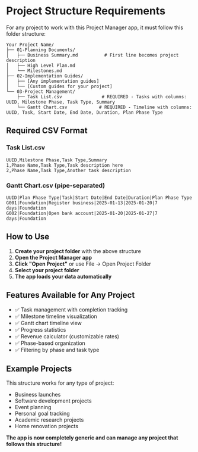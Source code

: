 # Project Structure Requirements

For any project to work with this Project Manager app, it must follow this folder structure:

```
Your Project Name/
├── 01-Planning Documents/
│   ├── Business Summary.md          # First line becomes project description
│   ├── High Level Plan.md
│   └── Milestones.md
├── 02-Implementation Guides/
│   ├── [Any implementation guides]
│   └── [Custom guides for your project]
└── 03-Project Management/
    ├── Task List.csv               # REQUIRED - Tasks with columns: UUID, Milestone Phase, Task Type, Summary
    └── Gantt Chart.csv            # REQUIRED - Timeline with columns: UUID, Task, Start Date, End Date, Duration, Plan Phase Type
```

## Required CSV Format

### Task List.csv
```csv
UUID,Milestone Phase,Task Type,Summary
1,Phase Name,Task Type,Task description here
2,Phase Name,Task Type,Another task description
```

### Gantt Chart.csv (pipe-separated)
```csv
UUID|Plan Phase Type|Task|Start Date|End Date|Duration|Plan Phase Type
G001|Foundation|Register business|2025-01-13|2025-01-20|7 days|Foundation
G002|Foundation|Open bank account|2025-01-20|2025-01-27|7 days|Foundation
```

## How to Use

1. **Create your project folder** with the above structure
2. **Open the Project Manager app**
3. **Click "Open Project"** or use File → Open Project Folder
4. **Select your project folder**
5. **The app loads your data automatically**

## Features Available for Any Project

- ✅ Task management with completion tracking
- ✅ Milestone timeline visualization  
- ✅ Gantt chart timeline view
- ✅ Progress statistics
- ✅ Revenue calculator (customizable rates)
- ✅ Phase-based organization
- ✅ Filtering by phase and task type

## Example Projects

This structure works for any type of project:
- Business launches
- Software development projects
- Event planning
- Personal goal tracking
- Academic research projects
- Home renovation projects

**The app is now completely generic and can manage any project that follows this structure!**